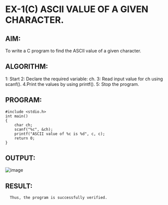# EX-1(C)    ASCII VALUE OF A GIVEN CHARACTER.

## AIM:
   To write a C program to find the ASCII value of a given character.

## ALGORITHM:
1: Start
2: Declare the required variable: ch.
3: Read input value for ch using scanf().
4.Print the values by using printf().
5: Stop the program.

## PROGRAM:
```
#include <stdio.h>
int main()
{  
    char ch;
    scanf("%c", &ch);
    printf("ASCII value of %c is %d", c, c);
    return 0;
}
```

## OUTPUT:
![image](https://github.com/Yuvaranithulasingam/EX-01-1c/assets/121418522/f06b1231-0ae7-4a5b-9d08-af134efdfef5)

## RESULT:
      Thus, the program is successfully verified.
